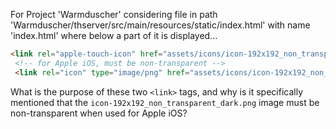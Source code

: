 For Project 'Warmduscher' considering file in path 'Warmduscher/thserver/src/main/resources/static/index.html' with name 'index.html' where below a part of it is displayed... 
```html
<link rel="apple-touch-icon" href="assets/icons/icon-192x192_non_transparent_dark.png">
 <!-- for Apple iOS, must be non-transparent -->
 <link rel="icon" type="image/png" href="assets/icons/icon-192x192_non_transparent_dark.png">
```
What is the purpose of these two `<link>` tags, and why is it specifically mentioned that the `icon-192x192_non_transparent_dark.png` image must be non-transparent when used for Apple iOS?